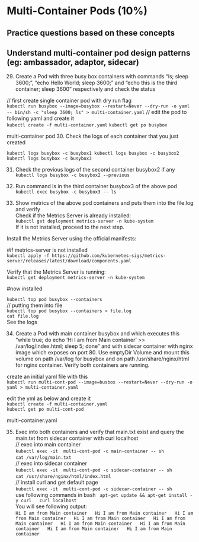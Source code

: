 # Multi-Container Pods (10%)
## Practice questions based on these concepts

## Understand multi-container pod design patterns (eg: ambassador, adaptor, sidecar)

29. Create a Pod with three busy box containers with commands “ls; sleep 3600;”, “echo Hello World; sleep 3600;” and “echo this is the third container; sleep 3600” respectively and check the status

// first create single container pod with dry run flag  
`kubectl run busybox --image=busybox --restart=Never --dry-run -o yaml -- bin/sh -c "sleep 3600; ls" > multi-container.yaml`
// edit the pod to following yaml and create it  
`kubectl create -f multi-container.yaml`
`kubectl get po busybox`

multi-container pod
30. Check the logs of each container that you just created

`kubectl logs busybox -c busybox1
kubectl logs busybox -c busybox2
kubectl logs busybox -c busybox3`

31. Check the previous logs of the second container busybox2 if any  
`kubectl logs busybox -c busybox2 --previous`

32. Run command ls in the third container busybox3 of the above pod  
`kubectl exec busybox -c busybox3 -- ls`

33. Show metrics of the above pod containers and puts them into the file.log and verify  
Check if the Metrics Server is already installed:  
`kubectl get deployment metrics-server -n kube-system`  
If it is not installed, proceed to the next step.  

Install the Metrics Server using the official manifests:  

#if  metrics-server is not installed  
`kubectl apply -f https://github.com/kubernetes-sigs/metrics-server/releases/latest/download/components.yaml`  

Verify that the Metrics Server is running:  
`kubectl get deployment metrics-server -n kube-system`  

#now installed  

`kubectl top pod busybox --containers`  
// putting them into file  
`kubectl top pod busybox --containers > file.log`  
`cat file.log`  
See the logs  

34. Create a Pod with main container busybox and which executes this “while true; do echo ‘Hi I am from Main container’ >> /var/log/index.html; sleep 5; done” and with sidecar container with nginx image which exposes on port 80. Use emptyDir Volume and mount this volume on path /var/log for busybox and on path /usr/share/nginx/html for nginx container. Verify both containers are running.  

create an initial yaml file with this  
`kubectl run multi-cont-pod --image=busbox --restart=Never --dry-run -o yaml > multi-container.yaml `  

edit the yml as below and create it  
`kubectl create -f multi-container.yaml`  
`kubectl get po multi-cont-pod`  

multi-container.yaml  

35. Exec into both containers and verify that main.txt exist and query the main.txt from sidecar container with curl localhost  
// exec into main container  
`kubectl exec -it  multi-cont-pod -c main-container -- sh`  
`cat /var/log/main.txt`  
// exec into sidecar container  
`kubectl exec -it  multi-cont-pod -c sidecar-container -- sh`  
`cat /usr/share/nginx/html/index.html`  
// install curl and get default page  
`kubectl exec -it  multi-cont-pod -c sidecar-container -- sh`  
use following commands in bash
` apt-get update && apt-get install -y curl  
  curl localhost`  
You will see following output:  
`Hi I am from Main container  
Hi I am from Main container  
Hi I am from Main container  
Hi I am from Main container  
Hi I am from Main container  
Hi I am from Main container  
Hi I am from Main container  
Hi I am from Main container  
Hi I am from Main container`
